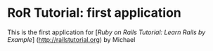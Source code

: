 # RoR Tutorial: first application

This is the first application for [*Ruby on Rails Tutorial: Learn Rails by Example*] (http://railstutorial.org) by Michael